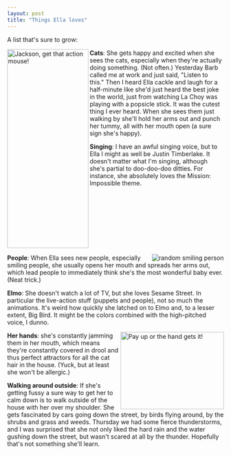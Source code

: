 ```yaml
---
layout: post
title: "Things Ella loves"
---
```




<p>A list that's sure to grow:</p>

<p><a href="http://www.flickr.com/photos/cwinters/23036693/"><img src="http://farm1.static.flickr.com/19/23036693_69e1736a9b.jpg" width="189" height="463" alt="Jackson, get that action mouse!" align="left" border="0" /></a>

<p><b>Cats</b>: She gets happy and excited when she sees the cats,
especially when they're actually doing something. (Not often.)
Yesterday Barb called me at work and just said, "Listen to this."
Then I heard Ella cackle and laugh for a half-minute like she'd just
heard the best joke in the world, just from watching La Choy was
playing with a popsicle stick. It was the cutest thing I ever
heard. When she sees them just walking by she'll hold her arms out and
punch her tummy, all with her mouth open (a sure sign she's
happy).</p>

<p><b>Singing</b>: I have an awful singing voice, but to Ella I might
as well be Justin Timberlake. It doesn't matter what I'm singing,
although she's partial to doo-doo-doo ditties. For instance, she
absolutely loves the Mission: Impossible theme. <br clear="all" /></p>

<p><img src="http://www.cwinters.com/images/blog/smiling_person.jpg" 
     alt="random smiling person"
     align="right" />

<p><b>People</b>: When Ella sees new people, especially smiling
people, she usually opens her mouth and spreads her arms out, which
lead people to immediately think she's the most wonderful baby
ever. (Neat trick.)</p>

<p><b>Elmo</b>: She doesn't watch a lot of TV, but she loves Sesame
Street. In particular the live-action stuff (puppets and people), not
so much the animations. It's weird how quickly she latched on to Elmo
and, to a lesser extent, Big Bird. It might be the colors combined
with the high-pitched voice, I dunno. <br clear="all" /></p>

<p><a href="http://www.flickr.com/photos/cwinters/442996240/"><img src="http://farm1.static.flickr.com/169/442996240_7e03cd3ecd_m.jpg" width="240" height="180" alt="Pay up or the hand gets it!" border="0" align="right" /></a>

<p><b>Her hands</b>: she's constantly jamming them in her mouth, which
means they're constantly covered in drool and thus perfect attractors
for all the cat hair in the house. (Yuck, but at least she won't be
allergic.)</p>

<p><b>Walking around outside</b>: If she's getting fussy a sure way to
get her to calm down is to walk outside of the house with her over my
shoulder. She gets fascinated by cars going down the street, by birds
flying around, by the shrubs and grass and weeds. Thursday we had some
fierce thunderstorms, and I was surprised that she not only liked the
hard rain and the water gushing down the street, but wasn't scared at
all by the thunder. Hopefully that's not something she'll learn.</p>



